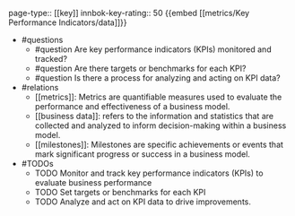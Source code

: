 page-type:: [[key]]
innbok-key-rating:: 50
{{embed [[metrics/Key Performance Indicators/data]]}}
- #questions
  - #question Are key performance indicators (KPIs) monitored and tracked?
  - #question Are there targets or benchmarks for each KPI?
  - #question Is there a process for analyzing and acting on KPI data?
- #relations
  - [[metrics]]: Metrics are quantifiable measures used to evaluate the performance and effectiveness of a business model.
  - [[business data]]: refers to the information and statistics that are collected and analyzed to inform decision-making within a business model.
  - [[milestones]]: Milestones are specific achievements or events that mark significant progress or success in a business model.
- #TODOs
  - TODO Monitor and track key performance indicators (KPIs) to evaluate business performance
  - TODO  Set targets or benchmarks for each KPI
  - TODO  Analyze and act on KPI data to drive improvements.



